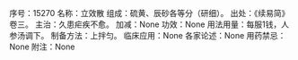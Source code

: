 序号：15270
名称：立效散
组成：硫黄、辰砂各等分（研细）。
出处：《续易简》卷三。
主治：久患疟疾不愈。
加减：None
功效：None
用法用量：每服1钱，人参汤调下。
制备方法：上拌匀。
临床应用：None
各家论述：None
用药禁忌：None
附注：None
